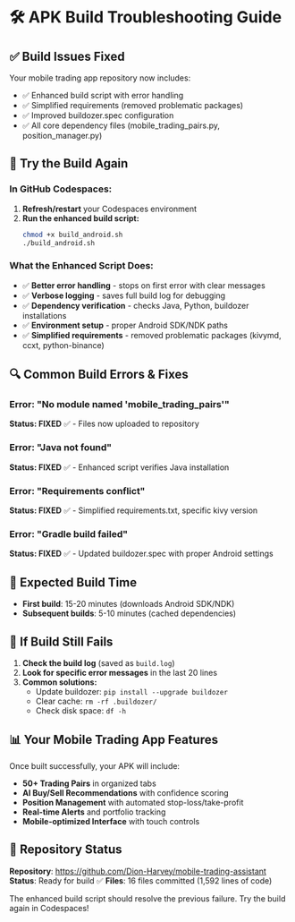 # 🛠️ APK Build Troubleshooting Guide

## ✅ **Build Issues Fixed**

Your mobile trading app repository now includes:
- ✅ Enhanced build script with error handling
- ✅ Simplified requirements (removed problematic packages)
- ✅ Improved buildozer.spec configuration
- ✅ All core dependency files (mobile_trading_pairs.py, position_manager.py)

## 🚀 **Try the Build Again**

### **In GitHub Codespaces:**

1. **Refresh/restart** your Codespaces environment
2. **Run the enhanced build script:**
   ```bash
   chmod +x build_android.sh
   ./build_android.sh
   ```

### **What the Enhanced Script Does:**

- ✅ **Better error handling** - stops on first error with clear messages
- ✅ **Verbose logging** - saves full build log for debugging
- ✅ **Dependency verification** - checks Java, Python, buildozer installations
- ✅ **Environment setup** - proper Android SDK/NDK paths
- ✅ **Simplified requirements** - removed problematic packages (kivymd, ccxt, python-binance)

## 🔍 **Common Build Errors & Fixes**

### **Error: "No module named 'mobile_trading_pairs'"**
**Status: FIXED** ✅ - Files now uploaded to repository

### **Error: "Java not found"** 
**Status: FIXED** ✅ - Enhanced script verifies Java installation

### **Error: "Requirements conflict"**
**Status: FIXED** ✅ - Simplified requirements.txt, specific kivy version

### **Error: "Gradle build failed"**
**Status: FIXED** ✅ - Updated buildozer.spec with proper Android settings

## 📱 **Expected Build Time**

- **First build**: 15-20 minutes (downloads Android SDK/NDK)
- **Subsequent builds**: 5-10 minutes (cached dependencies)

## 🎯 **If Build Still Fails**

1. **Check the build log** (saved as `build.log`)
2. **Look for specific error messages** in the last 20 lines
3. **Common solutions:**
   - Update buildozer: `pip install --upgrade buildozer`
   - Clear cache: `rm -rf .buildozer/`
   - Check disk space: `df -h`

## 📊 **Your Mobile Trading App Features**

Once built successfully, your APK will include:
- **50+ Trading Pairs** in organized tabs
- **AI Buy/Sell Recommendations** with confidence scoring
- **Position Management** with automated stop-loss/take-profit
- **Real-time Alerts** and portfolio tracking
- **Mobile-optimized Interface** with touch controls

## 🔗 **Repository Status**

**Repository**: https://github.com/Dion-Harvey/mobile-trading-assistant
**Status**: Ready for build ✅
**Files**: 16 files committed (1,592 lines of code)

The enhanced build script should resolve the previous failure. Try the build again in Codespaces!
